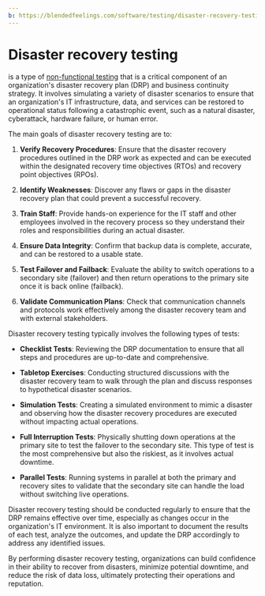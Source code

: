 ```yaml
---
b: https://blendedfeelings.com/software/testing/disaster-recovery-testing.md
---
```


# Disaster recovery testing 
is a type of [non-functional testing](non-functional-testing.md) that is a critical component of an organization's disaster recovery plan (DRP) and business continuity strategy. It involves simulating a variety of disaster scenarios to ensure that an organization's IT infrastructure, data, and services can be restored to operational status following a catastrophic event, such as a natural disaster, cyberattack, hardware failure, or human error.

The main goals of disaster recovery testing are to:

1. **Verify Recovery Procedures**: Ensure that the disaster recovery procedures outlined in the DRP work as expected and can be executed within the designated recovery time objectives (RTOs) and recovery point objectives (RPOs).

2. **Identify Weaknesses**: Discover any flaws or gaps in the disaster recovery plan that could prevent a successful recovery.

3. **Train Staff**: Provide hands-on experience for the IT staff and other employees involved in the recovery process so they understand their roles and responsibilities during an actual disaster.

4. **Ensure Data Integrity**: Confirm that backup data is complete, accurate, and can be restored to a usable state.

5. **Test Failover and Failback**: Evaluate the ability to switch operations to a secondary site (failover) and then return operations to the primary site once it is back online (failback).

6. **Validate Communication Plans**: Check that communication channels and protocols work effectively among the disaster recovery team and with external stakeholders.

Disaster recovery testing typically involves the following types of tests:

- **Checklist Tests**: Reviewing the DRP documentation to ensure that all steps and procedures are up-to-date and comprehensive.

- **Tabletop Exercises**: Conducting structured discussions with the disaster recovery team to walk through the plan and discuss responses to hypothetical disaster scenarios.

- **Simulation Tests**: Creating a simulated environment to mimic a disaster and observing how the disaster recovery procedures are executed without impacting actual operations.

- **Full Interruption Tests**: Physically shutting down operations at the primary site to test the failover to the secondary site. This type of test is the most comprehensive but also the riskiest, as it involves actual downtime.

- **Parallel Tests**: Running systems in parallel at both the primary and recovery sites to validate that the secondary site can handle the load without switching live operations.

Disaster recovery testing should be conducted regularly to ensure that the DRP remains effective over time, especially as changes occur in the organization's IT environment. It is also important to document the results of each test, analyze the outcomes, and update the DRP accordingly to address any identified issues.

By performing disaster recovery testing, organizations can build confidence in their ability to recover from disasters, minimize potential downtime, and reduce the risk of data loss, ultimately protecting their operations and reputation.